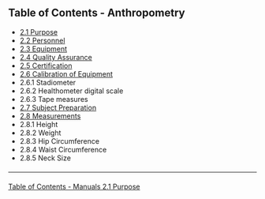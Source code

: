 ## Table of Contents - Anthropometry

* [2.1 Purpose](:pages_path:/manuals/anthropometry/2-01-purpose.md)
* [2.2 Personnel](:pages_path:/manuals/anthropometry/2-02-personnel.md)
* [2.3 Equipment](:pages_path:/manuals/anthropometry/2-03-equipment.md)
* [2.4 Quality Assurance](:pages_path:/manuals/anthropometry/2-04-quality-assurance.md)
* [2.5 Certification](:pages_path:/manuals/anthropometry/2-05-certification.md)
* [2.6 Calibration of Equipment](:pages_path:/manuals/anthropometry/2-06-calibration-of-equipment.md)
 * 2.6.1 Stadiometer
 * 2.6.2 Healthometer digital scale
 * 2.6.3 Tape measures
* [2.7 Subject Preparation](:pages_path:/manuals/anthropometry/2-07-subject-preparation.md)
* [2.8 Measurements](:pages_path:/manuals/anthropometry/2-08-measurements.md)
 * 2.8.1 Height
 * 2.8.2 Weight
 * 2.8.3 Hip Circumference
 * 2.8.4 Waist Circumference
 * 2.8.5 Neck Size


<hr class="soften" style="margin-top: 20px;margin-bottom: 20px;"/>

<div class="center">
<div class="btn-group">

  <a href=":pages_path:/manuals/manuals-toc.md" class="btn btn-default">
    <span class="glyphicon glyphicon-chevron-up"></span>
    Table of Contents - Manuals
  </a>

  <a href=":pages_path:/manuals/anthropometry/2-01-purpose.md" class="btn btn-success">
    2.1 Purpose
    <span class="glyphicon glyphicon-chevron-right"></span>
  </a>
</div>
</div>
